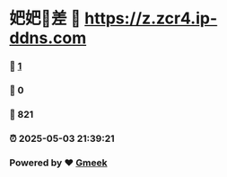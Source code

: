 # 妑妑🔭差 :link: https://z.zcr4.ip-ddns.com 
### :page_facing_up: [1](https://z.zcr4.ip-ddns.com/tag.html) 
### :speech_balloon: 0 
### :hibiscus: 821 
### :alarm_clock: 2025-05-03 21:39:21 
### Powered by :heart: [Gmeek](https://github.com/Meekdai/Gmeek)
